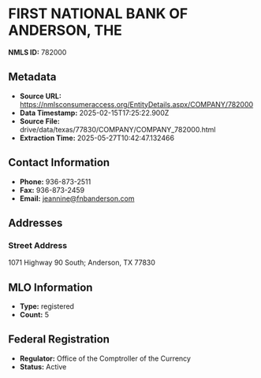 # FIRST NATIONAL BANK OF ANDERSON, THE

**NMLS ID:** 782000

## Metadata
- **Source URL:** https://nmlsconsumeraccess.org/EntityDetails.aspx/COMPANY/782000
- **Data Timestamp:** 2025-02-15T17:25:22.900Z
- **Source File:** drive/data/texas/77830/COMPANY/COMPANY_782000.html
- **Extraction Time:** 2025-05-27T10:42:47.132466

## Contact Information
- **Phone:** 936-873-2511
- **Fax:** 936-873-2459
- **Email:** jeannine@fnbanderson.com

## Addresses
### Street Address
1071 Highway 90 South; Anderson, TX 77830

## MLO Information
- **Type:** registered
- **Count:** 5

## Federal Registration
- **Regulator:** Office of the Comptroller of the Currency
- **Status:** Active
